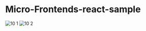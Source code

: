 ﻿# Micro-Frontends-react-sample
![10 1](https://user-images.githubusercontent.com/95852974/215089153-fbe0945b-8f91-49a7-90bc-95c07e4a9f7d.jpg)
![10 2](https://user-images.githubusercontent.com/95852974/215089155-7aa15b83-a48b-4012-902e-45182cbbaebd.jpg)
